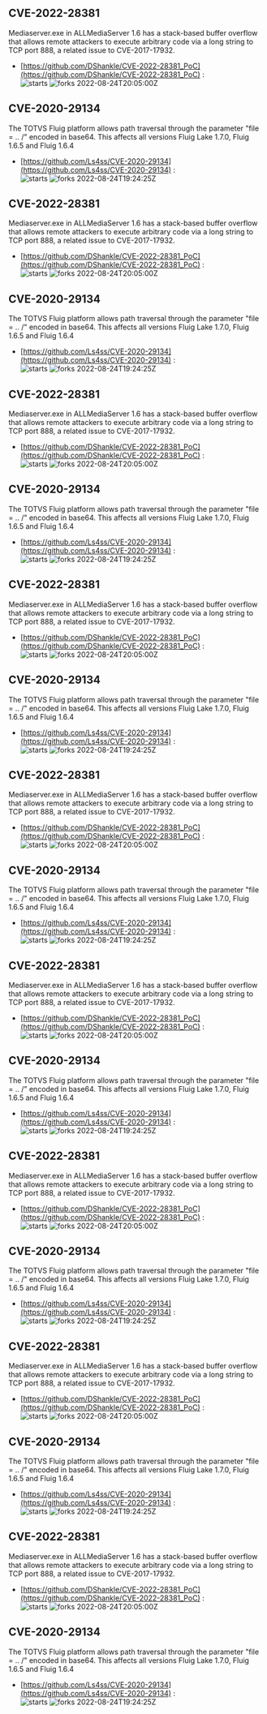 ## CVE-2022-28381
 Mediaserver.exe in ALLMediaServer 1.6 has a stack-based buffer overflow that allows remote attackers to execute arbitrary code via a long string to TCP port 888, a related issue to CVE-2017-17932.

- [https://github.com/DShankle/CVE-2022-28381_PoC](https://github.com/DShankle/CVE-2022-28381_PoC) :  
![starts](https://img.shields.io/github/stars/DShankle/CVE-2022-28381_PoC.svg) 
![forks](https://img.shields.io/github/forks/DShankle/CVE-2022-28381_PoC.svg) 
2022-08-24T20:05:00Z

## CVE-2020-29134
 The TOTVS Fluig platform allows path traversal through the parameter "file = .. /" encoded in base64. This affects all versions Fluig Lake 1.7.0, Fluig 1.6.5 and Fluig 1.6.4

- [https://github.com/Ls4ss/CVE-2020-29134](https://github.com/Ls4ss/CVE-2020-29134) :  
![starts](https://img.shields.io/github/stars/Ls4ss/CVE-2020-29134.svg) 
![forks](https://img.shields.io/github/forks/Ls4ss/CVE-2020-29134.svg) 
2022-08-24T19:24:25Z

## CVE-2022-28381
 Mediaserver.exe in ALLMediaServer 1.6 has a stack-based buffer overflow that allows remote attackers to execute arbitrary code via a long string to TCP port 888, a related issue to CVE-2017-17932.

- [https://github.com/DShankle/CVE-2022-28381_PoC](https://github.com/DShankle/CVE-2022-28381_PoC) :  
![starts](https://img.shields.io/github/stars/DShankle/CVE-2022-28381_PoC.svg) 
![forks](https://img.shields.io/github/forks/DShankle/CVE-2022-28381_PoC.svg) 
2022-08-24T20:05:00Z

## CVE-2020-29134
 The TOTVS Fluig platform allows path traversal through the parameter "file = .. /" encoded in base64. This affects all versions Fluig Lake 1.7.0, Fluig 1.6.5 and Fluig 1.6.4

- [https://github.com/Ls4ss/CVE-2020-29134](https://github.com/Ls4ss/CVE-2020-29134) :  
![starts](https://img.shields.io/github/stars/Ls4ss/CVE-2020-29134.svg) 
![forks](https://img.shields.io/github/forks/Ls4ss/CVE-2020-29134.svg) 
2022-08-24T19:24:25Z

## CVE-2022-28381
 Mediaserver.exe in ALLMediaServer 1.6 has a stack-based buffer overflow that allows remote attackers to execute arbitrary code via a long string to TCP port 888, a related issue to CVE-2017-17932.

- [https://github.com/DShankle/CVE-2022-28381_PoC](https://github.com/DShankle/CVE-2022-28381_PoC) :  
![starts](https://img.shields.io/github/stars/DShankle/CVE-2022-28381_PoC.svg) 
![forks](https://img.shields.io/github/forks/DShankle/CVE-2022-28381_PoC.svg) 
2022-08-24T20:05:00Z

## CVE-2020-29134
 The TOTVS Fluig platform allows path traversal through the parameter "file = .. /" encoded in base64. This affects all versions Fluig Lake 1.7.0, Fluig 1.6.5 and Fluig 1.6.4

- [https://github.com/Ls4ss/CVE-2020-29134](https://github.com/Ls4ss/CVE-2020-29134) :  
![starts](https://img.shields.io/github/stars/Ls4ss/CVE-2020-29134.svg) 
![forks](https://img.shields.io/github/forks/Ls4ss/CVE-2020-29134.svg) 
2022-08-24T19:24:25Z

## CVE-2022-28381
 Mediaserver.exe in ALLMediaServer 1.6 has a stack-based buffer overflow that allows remote attackers to execute arbitrary code via a long string to TCP port 888, a related issue to CVE-2017-17932.

- [https://github.com/DShankle/CVE-2022-28381_PoC](https://github.com/DShankle/CVE-2022-28381_PoC) :  
![starts](https://img.shields.io/github/stars/DShankle/CVE-2022-28381_PoC.svg) 
![forks](https://img.shields.io/github/forks/DShankle/CVE-2022-28381_PoC.svg) 
2022-08-24T20:05:00Z

## CVE-2020-29134
 The TOTVS Fluig platform allows path traversal through the parameter "file = .. /" encoded in base64. This affects all versions Fluig Lake 1.7.0, Fluig 1.6.5 and Fluig 1.6.4

- [https://github.com/Ls4ss/CVE-2020-29134](https://github.com/Ls4ss/CVE-2020-29134) :  
![starts](https://img.shields.io/github/stars/Ls4ss/CVE-2020-29134.svg) 
![forks](https://img.shields.io/github/forks/Ls4ss/CVE-2020-29134.svg) 
2022-08-24T19:24:25Z

## CVE-2022-28381
 Mediaserver.exe in ALLMediaServer 1.6 has a stack-based buffer overflow that allows remote attackers to execute arbitrary code via a long string to TCP port 888, a related issue to CVE-2017-17932.

- [https://github.com/DShankle/CVE-2022-28381_PoC](https://github.com/DShankle/CVE-2022-28381_PoC) :  
![starts](https://img.shields.io/github/stars/DShankle/CVE-2022-28381_PoC.svg) 
![forks](https://img.shields.io/github/forks/DShankle/CVE-2022-28381_PoC.svg) 
2022-08-24T20:05:00Z

## CVE-2020-29134
 The TOTVS Fluig platform allows path traversal through the parameter "file = .. /" encoded in base64. This affects all versions Fluig Lake 1.7.0, Fluig 1.6.5 and Fluig 1.6.4

- [https://github.com/Ls4ss/CVE-2020-29134](https://github.com/Ls4ss/CVE-2020-29134) :  
![starts](https://img.shields.io/github/stars/Ls4ss/CVE-2020-29134.svg) 
![forks](https://img.shields.io/github/forks/Ls4ss/CVE-2020-29134.svg) 
2022-08-24T19:24:25Z

## CVE-2022-28381
 Mediaserver.exe in ALLMediaServer 1.6 has a stack-based buffer overflow that allows remote attackers to execute arbitrary code via a long string to TCP port 888, a related issue to CVE-2017-17932.

- [https://github.com/DShankle/CVE-2022-28381_PoC](https://github.com/DShankle/CVE-2022-28381_PoC) :  
![starts](https://img.shields.io/github/stars/DShankle/CVE-2022-28381_PoC.svg) 
![forks](https://img.shields.io/github/forks/DShankle/CVE-2022-28381_PoC.svg) 
2022-08-24T20:05:00Z

## CVE-2020-29134
 The TOTVS Fluig platform allows path traversal through the parameter "file = .. /" encoded in base64. This affects all versions Fluig Lake 1.7.0, Fluig 1.6.5 and Fluig 1.6.4

- [https://github.com/Ls4ss/CVE-2020-29134](https://github.com/Ls4ss/CVE-2020-29134) :  
![starts](https://img.shields.io/github/stars/Ls4ss/CVE-2020-29134.svg) 
![forks](https://img.shields.io/github/forks/Ls4ss/CVE-2020-29134.svg) 
2022-08-24T19:24:25Z

## CVE-2022-28381
 Mediaserver.exe in ALLMediaServer 1.6 has a stack-based buffer overflow that allows remote attackers to execute arbitrary code via a long string to TCP port 888, a related issue to CVE-2017-17932.

- [https://github.com/DShankle/CVE-2022-28381_PoC](https://github.com/DShankle/CVE-2022-28381_PoC) :  
![starts](https://img.shields.io/github/stars/DShankle/CVE-2022-28381_PoC.svg) 
![forks](https://img.shields.io/github/forks/DShankle/CVE-2022-28381_PoC.svg) 
2022-08-24T20:05:00Z

## CVE-2020-29134
 The TOTVS Fluig platform allows path traversal through the parameter "file = .. /" encoded in base64. This affects all versions Fluig Lake 1.7.0, Fluig 1.6.5 and Fluig 1.6.4

- [https://github.com/Ls4ss/CVE-2020-29134](https://github.com/Ls4ss/CVE-2020-29134) :  
![starts](https://img.shields.io/github/stars/Ls4ss/CVE-2020-29134.svg) 
![forks](https://img.shields.io/github/forks/Ls4ss/CVE-2020-29134.svg) 
2022-08-24T19:24:25Z

## CVE-2022-28381
 Mediaserver.exe in ALLMediaServer 1.6 has a stack-based buffer overflow that allows remote attackers to execute arbitrary code via a long string to TCP port 888, a related issue to CVE-2017-17932.

- [https://github.com/DShankle/CVE-2022-28381_PoC](https://github.com/DShankle/CVE-2022-28381_PoC) :  
![starts](https://img.shields.io/github/stars/DShankle/CVE-2022-28381_PoC.svg) 
![forks](https://img.shields.io/github/forks/DShankle/CVE-2022-28381_PoC.svg) 
2022-08-24T20:05:00Z

## CVE-2020-29134
 The TOTVS Fluig platform allows path traversal through the parameter "file = .. /" encoded in base64. This affects all versions Fluig Lake 1.7.0, Fluig 1.6.5 and Fluig 1.6.4

- [https://github.com/Ls4ss/CVE-2020-29134](https://github.com/Ls4ss/CVE-2020-29134) :  
![starts](https://img.shields.io/github/stars/Ls4ss/CVE-2020-29134.svg) 
![forks](https://img.shields.io/github/forks/Ls4ss/CVE-2020-29134.svg) 
2022-08-24T19:24:25Z

## CVE-2022-28381
 Mediaserver.exe in ALLMediaServer 1.6 has a stack-based buffer overflow that allows remote attackers to execute arbitrary code via a long string to TCP port 888, a related issue to CVE-2017-17932.

- [https://github.com/DShankle/CVE-2022-28381_PoC](https://github.com/DShankle/CVE-2022-28381_PoC) :  
![starts](https://img.shields.io/github/stars/DShankle/CVE-2022-28381_PoC.svg) 
![forks](https://img.shields.io/github/forks/DShankle/CVE-2022-28381_PoC.svg) 
2022-08-24T20:05:00Z

## CVE-2020-29134
 The TOTVS Fluig platform allows path traversal through the parameter "file = .. /" encoded in base64. This affects all versions Fluig Lake 1.7.0, Fluig 1.6.5 and Fluig 1.6.4

- [https://github.com/Ls4ss/CVE-2020-29134](https://github.com/Ls4ss/CVE-2020-29134) :  
![starts](https://img.shields.io/github/stars/Ls4ss/CVE-2020-29134.svg) 
![forks](https://img.shields.io/github/forks/Ls4ss/CVE-2020-29134.svg) 
2022-08-24T19:24:25Z


